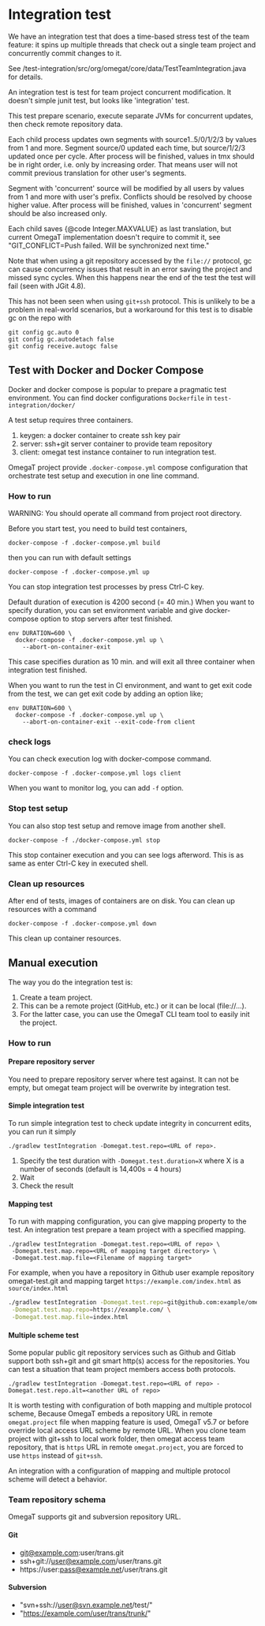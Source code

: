 # Integration test

We have an integration test that does a time-based stress test of the team feature: it spins up multiple threads
that check out a single team project and concurrently commit changes to it.

See /test-integration/src/org/omegat/core/data/TestTeamIntegration.java for details.

An integration test is test for team project concurrent modification. It doesn't simple
junit test, but looks like 'integration' test.

This test prepare scenario, execute separate JVMs for concurrent updates, then check remote repository data.

Each child process updates own segments with source1..5/0/1/2/3 by values from 1 and more.
Segment source/0 updated each time, but source/1/2/3 updated once per cycle.
After process will be finished, values in tmx should be in right order, i.e. only by increasing order.
That means user will not commit previous translation for other user's segments.

Segment with 'concurrent' source will be modified by all users by values from 1 and more with user's prefix.
Conflicts should be resolved by choose higher value.
After process will be finished, values in 'concurrent' segment should be also increased only.

Each child saves {@code Integer.MAXVALUE} as last translation, but current OmegaT implementation doesn't require
to commit it, see "GIT_CONFLICT=Push failed. Will be synchronized next time."

Note that when using a git repository accessed by the `file://` protocol, gc can cause concurrency issues that
result in an error saving the project and missed sync cycles.
When this happens near the end of the test the test will fail (seen with JGit 4.8).

This has not been seen when using `git+ssh` protocol. This is unlikely to be a problem in real-world
scenarios, but a workaround for this test is to disable gc on the repo with

```
git config gc.auto 0
git config gc.autodetach false
git config receive.autogc false
```

## Test with Docker and Docker Compose

Docker and docker compose is popular to prepare a pragmatic test environment.
You can find docker configurations `Dockerfile` in `test-integration/docker/`

A test setup requires three containers.
1. keygen: a docker container to create ssh key pair
2. server: ssh+git server container to provide team repository
3. client: omegat test instance container to run integration test.

OmegaT project provide `.docker-compose.yml` compose configuration that orchestrate
test setup and execution in one line command.

### How to run

WARNING: You should operate all command from project root directory.

Before you start test, you need to build test containers,

```console
docker-compose -f .docker-compose.yml build
```

then you can run with default settings

```console
docker-compose -f .docker-compose.yml up
```

You can stop integration test processes by press Ctrl-C key.

Default duration of execution is 4200 second (= 40 min.)
When you want to specify duration, you can set environment variable
and give docker-compose option to stop servers after test finished.

```console
env DURATION=600 \
  docker-compose -f .docker-compose.yml up \
    --abort-on-container-exit
```

This case specifies duration as 10 min. and will exit all three container when 
integration test finished.

When you want to run the test in CI environment,
and want to get exit code from the test, we can get exit code
by adding an option like;

```console
env DURATION=600 \
  docker-compose -f .docker-compose.yml up \
    --abort-on-container-exit --exit-code-from client
```

### check logs

You can check execution log with docker-compose command.

```console
docker-compose -f .docker-compose.yml logs client
```

When you want to monitor log, you can add `-f` option.

### Stop test setup

You can also stop test setup and remove image from another shell.

```console
docker-compose -f ./docker-compose.yml stop
```

This stop container execution and you can see logs afterword.
This is as same as enter Ctrl-C key in executed shell.

### Clean up resources

After end of tests, images of containers are on disk.
You can clean up resources with a command

```console
docker-compose -f .docker-compose.yml down
```

This clean up container resources.

## Manual execution

The way you do the integration test is:

1. Create a team project.
2. This can be a remote project (GitHub, etc.) or it can be local (file://...).
3. For the latter case, you can use the OmegaT CLI team tool to easily init the project.

### How to run

#### Prepare repository server

You need to prepare repository server where test against.
It can not be empty, but omegat team project will be overwrite by integration test.

#### Simple integration test

To run simple integration test to check update integrity in concurrent edits,
you can run it simply

```console
./gradlew testIntegration -Domegat.test.repo=<URL of repo>.
```

1. Specify the test duration with `-Domegat.test.duration=X` where X is a number of seconds
   (default is 14,400s = 4 hours)
2. Wait
3. Check the result

#### Mapping test

To run with mapping configuration, you can give mapping property to the test.
An integration test prepare a team project with a specified mapping.

```console
./gradlew testIntegration -Domegat.test.repo=<URL of repo> \
 -Domegat.test.map.repo=<URL of mapping target directory> \
 -Domegat.test.map.file=<Filename of mapping target>
```

For example, when you have a repository in Github user example repository omegat-test.git
and mapping target `https://example.com/index.html` as `source/index.html`

```bash
./gradlew testIntegration -Domegat.test.repo=git@github.com:example/omegat-test.git \
 -Domegat.test.map.repo=https://example.com/ \
 -Domegat.test.map.file=index.html
````

#### Multiple scheme test

Some popular public git repository services such as Github and Gitlab support
both ssh+git and git smart http(s) access for the repositories.
You can test a situation that team project members access both protocols.

```console
./gradlew testIntegration -Domegat.test.repo=<URL of repo> -Domegat.test.repo.alt=<another URL of repo>
```

It is worth testing with configuration of both mapping and multiple protocol scheme,
Because OmegaT embeds a repository URL in remote `omegat.project` file when mapping feature is used,
OmegaT v5.7 or before override local access URL scheme by remote URL.
When you clone team project with git+ssh to local work folder, then omegat access team repository,
that is `https` URL in remote `omegat.project`, you are forced to use `https` instead of `git+ssh`.

An integration with a configuration of mapping and multiple protocol scheme will detect a behavior.

### Team repository schema

OmegaT supports git and subversion repository URL.

#### Git

* git@example.com:user/trans.git
* ssh+git://user@example.com/user/trans.git
* https://user:pass@example.net/user/trans.git

#### Subversion

* "svn+ssh://user@svn.example.net/test/"
* "https://example.com/user/trans/trunk/"
